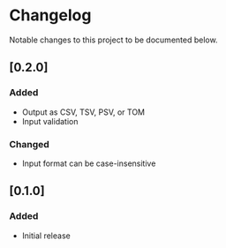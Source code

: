 # Changelog

Notable changes to this project to be documented below.

## [0.2.0]

### Added

- Output as CSV, TSV, PSV, or TOM
- Input validation

### Changed

- Input format can be case-insensitive

## [0.1.0]

### Added

- Initial release
